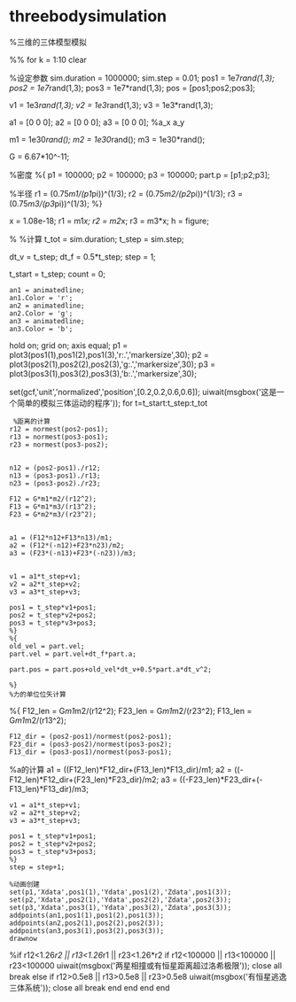 # threebodysimulation
%三维的三体模型模拟

%%
for k = 1:10
clear

%设定参数
sim.duration = 1000000;
sim.step = 0.01;
pos1 = 1e7*rand(1,3);
pos2 = 1e7*rand(1,3);
pos3 = 1e7*rand(1,3);
pos = [pos1;pos2;pos3];

v1 = 1e3*rand(1,3);
v2 = 1e3*rand(1,3);
v3 = 1e3*rand(1,3);


a1 = [0 0 0];
a2 = [0 0 0];
a3 = [0 0 0];
%a_x a_y

m1 = 1e30*rand();
m2 = 1e30*rand();
m3 = 1e30*rand();


G = 6.67*10^-11;

%密度
%{
p1 = 100000;
p2 = 100000;
p3 = 100000;
part.p = [p1;p2;p3];

%半径
r1 = (0.75*m1/(p1*pi))^(1/3);
r2 = (0.75*m2/(p2*pi))^(1/3);
r3 = (0.75*m3/(p3*pi))^(1/3);
%}

x = 1.08e-18;
r1 = m1*x;
r2 = m2*x;
r3 = m3*x;
h = figure;

%
%计算
t_tot = sim.duration;
t_step = sim.step;

dt_v = t_step;
dt_f = 0.5*t_step;
step = 1;

t_start = t_step;
count = 0;

    an1 = animatedline;
    an1.Color = 'r';
    an2 = animatedline;
    an2.Color = 'g';
    an3 = animatedline;
    an3.Color = 'b';

    
hold on;
grid on;
axis equal;
p1 = plot3(pos1(1),pos1(2),pos1(3),'r:.','markersize',30);
p2 = plot3(pos2(1),pos2(2),pos2(3),'g:.','markersize',30);
p3 = plot3(pos3(1),pos3(2),pos3(3),'b:.','markersize',30);   

set(gcf,'unit','normalized','position',[0.2,0.2,0.6,0.6]);
uiwait(msgbox('这是一个简单的模拟三体运动的程序'));
for t=t_start:t_step:t_tot
   
     %距离的计算
    r12 = normest(pos2-pos1);
    r13 = normest(pos3-pos1);
    r23 = normest(pos3-pos2);
    
   
    n12 = (pos2-pos1)./r12;
    n13 = (pos3-pos1)./r13;
    n23 = (pos3-pos2)./r23;
    
    F12 = G*m1*m2/(r12^2);
    F13 = G*m1*m3/(r13^2);
    F23 = G*m2*m3/(r23^2);
   
    
    a1 = (F12*n12+F13*n13)/m1;
    a2 = (F12*(-n12)+F23*n23)/m2;
    a3 = (F23*(-n13)+F23*(-n23))/m3;
   
    
    v1 = a1*t_step+v1;
    v2 = a2*t_step+v2;
    v3 = a3*t_step+v3;
    
    pos1 = t_step*v1+pos1;
    pos2 = t_step*v2+pos2;    
    pos3 = t_step*v3+pos3; 
    %}
    %{
    old_vel = part.vel;
    part.vel = part.vel+dt_f*part.a;
    
    part.pos = part.pos+old_vel*dt_v+0.5*part.a*dt_v^2;
    
    %}
    %力的单位位矢计算
  %{
    F12_len = G*m1*m2/(r12^2);
    F23_len = G*m1*m2/(r23^2);
    F13_len = G*m1*m2/(r13^2);
    
    F12_dir = (pos2-pos1)/normest(pos2-pos1);
    F23_dir = (pos3-pos2)/normest(pos3-pos2);
    F13_dir = (pos3-pos1)/normest(pos3-pos1);
     
   %a的计算
    a1 = ((F12_len)*F12_dir+(F13_len)*F13_dir)/m1;
    a2 = ((-F12_len)*F12_dir+(F23_len)*F23_dir)/m2;
    a3 = ((-F23_len)*F23_dir+(-F13_len)*F13_dir)/m3;
    
    v1 = a1*t_step+v1;
    v2 = a2*t_step+v2;
    v3 = a3*t_step+v3;
    
    pos1 = t_step*v1+pos1;
    pos2 = t_step*v2+pos2;    
    pos3 = t_step*v3+pos3; 
    %}
    step = step+1;

    %动画创建
    set(p1,'Xdata',pos1(1),'Ydata',pos1(2),'Zdata',pos1(3));
    set(p2,'Xdata',pos2(1),'Ydata',pos2(2),'Zdata',pos2(3));
    set(p3,'Xdata',pos3(1),'Ydata',pos3(2),'Zdata',pos3(3));
    addpoints(an1,pos1(1),pos1(2),pos1(3));
    addpoints(an2,pos2(1),pos2(2),pos2(3));
    addpoints(an3,pos3(1),pos3(2),pos3(3));
    drawnow
    
  %if r12<1.26*r2 || r13<1.26*r1 || r23<1.26*r2
      if r12<100000 || r13<100000 || r23<100000 
       uiwait(msgbox('两星相撞或有恒星距离超过洛希极限'));
       close all
       break
      else if r12>0.5e8 || r13>0.5e8 || r23>0.5e8
              uiwait(msgbox('有恒星逃逸三体系统'));
              close all
              break
          end
   end
end
end

